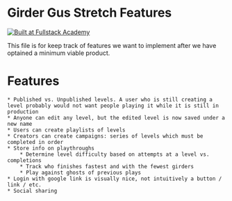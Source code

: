 # Girder Gus Stretch Features
[![Built at Fullstack Academy](https://img.shields.io/badge/Built%20at-Fullstack%20Academy-red.svg?style=round-square)](http://fullstackacademy.com)

This file is for keep track of features we want to implement after we have optained a minimum viable product.

# Features
	* Published vs. Unpublished levels. A user who is still creating a level probably would not want people playing it while it is still in production
	* Anyone can edit any level, but the edited level is now saved under a new name
	* Users can create playlists of levels
	* Creators can create campaigns: series of levels which must be completed in order
	* Store info on playthroughs
		* Determine level difficulty based on attempts at a level vs. completions
		* Track who finishes fastest and with the fewest girders
		* Play against ghosts of previous plays
	* Login with google link is visually nice, not intuitively a button / link / etc.
	* Social sharing
